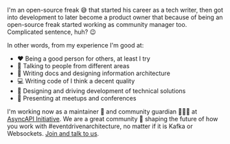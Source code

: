 I'm an open-source freak :sweat_smile: that started his career as a tech writer, then got into development to later become a product owner that because of being an open-source freak started working as community manager too. Complicated sentence, huh? :wink:

In other words, from my experience I'm good at:

- :heart: Being a good person for others, at least I try
- 💬 Talking to people from different areas
- 📖 Writing docs and designing information architecture
- 💻 Writing code of I think a decent quality
- 🎨 Designing and driving development of technical solutions
- 📢 Presenting at meetups and conferences

I'm working now as a maintainer 🚧 and community guardian 🦸🏻‍♂️ at [AsyncAPI Initiative](https://www.asyncapi.com/). We are a great community :open_hands: shaping the future of how you work with #eventdrivenarchitecture, no matter if it is Kafka or Websockets. [Join and talk to us](https://www.asyncapi.com/slack-invite/).
